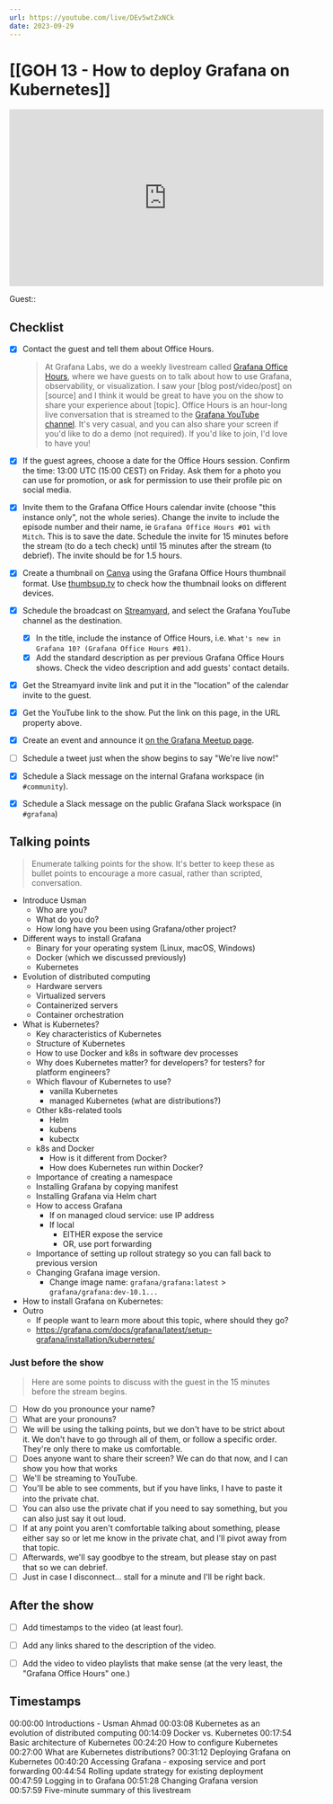 ```yaml
---
url: https://youtube.com/live/DEv5wtZxNCk
date: 2023-09-29
---
```

# [[GOH 13 - How to deploy Grafana on Kubernetes]]

<iframe width="560" height="315" src="https://www.youtube.com/embed/" title="YouTube video player" frameborder="0" allow="accelerometer; autoplay; clipboard-write; encrypted-media; gyroscope; picture-in-picture" allowfullscreen></iframe>

Guest:: 

## Checklist

- [x] Contact the guest and tell them about Office Hours.
	> At Grafana Labs, we do a weekly livestream called [Grafana Office Hours](https://www.youtube.com/watch?v=uk7NoagbJ28&list=PLDGkOdUX1Ujrrse-cdj20RRah9hyHdxBu), where we have guests on to talk about how to use Grafana, observability, or visualization. I saw your [blog post/video/post] on [source] and I think it would be great to have you on the show to share your experience about [topic].
	Office Hours is an hour-long live conversation that is streamed to the [Grafana YouTube channel](https://youtube.com/@grafana). It's very casual, and you can also share your screen if you'd like to do a demo (not required). If you'd like to join, I'd love to have you! 
- [x] If the guest agrees, choose a date for the Office Hours session. Confirm the time: 13:00 UTC (15:00 CEST) on Friday. Ask them for a photo you can use for promotion, or ask for permission to use their profile pic on social media.
- [x] Invite them to the Grafana Office Hours calendar invite (choose "this instance only", not the whole series). Change the invite to include the episode number and their name, ie `Grafana Office Hours #01 with Mitch`. This is to save the date. Schedule the invite for 15 minutes before the stream (to do a tech check) until 15 minutes after the stream (to debrief). The invite should be for 1.5 hours.
- [x] Create a thumbnail on [Canva](https://canva.com) using the Grafana Office Hours thumbnail format. Use [thumbsup.tv](https://thumbsup.tv) to check how the thumbnail looks on different devices.
- [x] Schedule the broadcast on [Streamyard](https://streamyard.com), and select the Grafana YouTube channel as the destination.
	- [x] In the title, include the instance of Office Hours, i.e. `What's new in Grafana 10? (Grafana Office Hours #01)`.
	- [x] Add the standard description as per previous Grafana Office Hours shows. Check the video description and add guests' contact details.
- [x] Get the Streamyard invite link and put it in the "location" of the calendar invite to the guest.
- [x] Get the YouTube link to the show. Put the link on this page, in the URL property above.
- [x] Create an event and announce it [on the Grafana Meetup page](https://www.meetup.com/grafana-friends-virtual-meetup-group/).
- [ ] Schedule a tweet just when the show begins to say "We're live now!"
- [x] Schedule a Slack message on the internal Grafana workspace (in `#community`).
- [x] Schedule a Slack message on the public Grafana Slack workspace (in `#grafana`)


## Talking points

> Enumerate talking points for the show. It's better to keep these as bullet points to encourage a more casual, rather than scripted, conversation.

- Introduce Usman
	- Who are you?
	- What do you do?
	- How long have you been using Grafana/other project?
- Different ways to install Grafana
	- Binary for your operating system (Linux, macOS, Windows)
	- Docker (which we discussed previously)
	- Kubernetes
- Evolution of distributed computing
	- Hardware servers
	- Virtualized servers
	- Containerized servers
	- Container orchestration
- What is Kubernetes?
	- Key characteristics of Kubernetes
	- Structure of Kubernetes
	- How to use Docker and k8s in software dev processes
	- Why does Kubernetes matter? for developers? for testers? for platform engineers?
	- Which flavour of Kubernetes to use?
		- vanilla Kubernetes
		- managed Kubernetes (what are distributions?)
	- Other k8s-related tools
		- Helm
		- kubens
		- kubectx
	- k8s and Docker
		- How is it different from Docker?
		- How does Kubernetes run within Docker?
	- Importance of creating a namespace
	- Installing Grafana by copying manifest
	- Installing Grafana via Helm chart
	- How to access Grafana
		- If on managed cloud service: use IP address
		- If local
			- EITHER expose the service
			- OR, use port forwarding
	- Importance of setting up rollout strategy so you can fall back to previous version
	- Changing Grafana image version.
		- Change image name: `grafana/grafana:latest` > `grafana/grafana:dev-10.1...`
- How to install Grafana on Kubernetes: 
- Outro
	- If people want to learn more about this topic, where should they go?
	- https://grafana.com/docs/grafana/latest/setup-grafana/installation/kubernetes/

### Just before the show

> Here are some points to discuss with the guest in the 15 minutes before the stream begins.

- [ ] How do you pronounce your name?
- [ ] What are your pronouns?
- [ ] We will be using the talking points, but we don't have to be strict about it. We don't have to go through all of them, or follow a specific order. They're only there to make us comfortable.
- [ ] Does anyone want to share their screen? We can do that now, and I can show you how that works
- [ ] We'll be streaming to YouTube.
- [ ] You'll be able to see comments, but if you have links, I have to paste it into the private chat.
- [ ] You can also use the private chat if you need to say something, but you can also just say it out loud.
- [ ] If at any point you aren't comfortable talking about something, please either say so or let me know in the private chat, and I'll pivot away from that topic.
- [ ] Afterwards, we'll say goodbye to the stream, but please stay on past that so we can debrief.
- [ ] Just in case I disconnect... stall for a minute and I'll be right back.

## After the show

- [ ] Add timestamps to the video (at least four).
- [ ] Add any links shared to the description of the video.
- [ ] Add the video to video playlists that make sense (at the very least, the "Grafana Office Hours" one.)


## Timestamps

00:00:00 Introductions - Usman Ahmad
00:03:08 Kubernetes as an evolution of distributed computing
00:14:09 Docker vs. Kubernetes
00:17:54 Basic architecture of Kubernetes
00:24:20 How to configure Kubernetes
00:27:00 What are Kubernetes distributions?
00:31:12 Deploying Grafana on Kubernetes
00:40:20 Accessing Grafana - exposing service and port forwarding
00:44:54 Rolling update strategy for existing deployment
00:47:59 Logging in to Grafana
00:51:28 Changing Grafana version
00:57:59 Five-minute summary of this livestream

